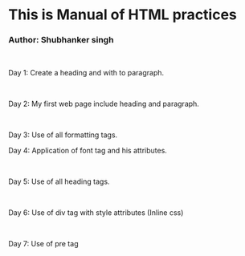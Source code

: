 # This is Manual of HTML practices
<h3>Author: Shubhanker singh</h2>
<br>
<p>Day 1: Create a heading and with to paragraph.</p>
<br>
<p>Day 2: My first web page include heading and paragraph.</p>
<br>
<p>Day 3: Use of all formatting tags.
<br>
<p>Day 4: Application of font tag and his attributes.</p>
<br>
<p>Day 5: Use of all heading tags.</p>
<br>
<p>Day 6: Use of div tag with style attributes (Inline css)</p>
<br>
<p>Day 7: Use of pre tag</p>
<br>